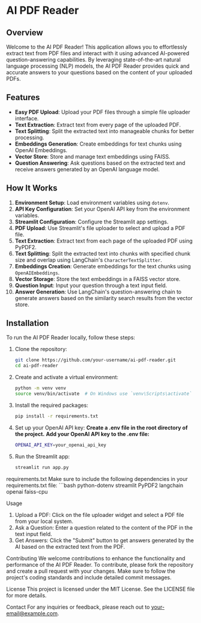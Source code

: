# AI PDF Reader

## Overview

Welcome to the AI PDF Reader! This application allows you to effortlessly extract text from PDF files and interact with it using advanced AI-powered question-answering capabilities. By leveraging state-of-the-art natural language processing (NLP) models, the AI PDF Reader provides quick and accurate answers to your questions based on the content of your uploaded PDFs.

## Features

- **Easy PDF Upload**: Upload your PDF files through a simple file uploader interface.
- **Text Extraction**: Extract text from every page of the uploaded PDF.
- **Text Splitting**: Split the extracted text into manageable chunks for better processing.
- **Embeddings Generation**: Create embeddings for text chunks using OpenAI Embeddings.
- **Vector Store**: Store and manage text embeddings using FAISS.
- **Question Answering**: Ask questions based on the extracted text and receive answers generated by an OpenAI language model.

## How It Works

1. **Environment Setup**: Load environment variables using `dotenv`.
2. **API Key Configuration**: Set your OpenAI API key from the environment variables.
3. **Streamlit Configuration**: Configure the Streamlit app settings.
4. **PDF Upload**: Use Streamlit's file uploader to select and upload a PDF file.
5. **Text Extraction**: Extract text from each page of the uploaded PDF using PyPDF2.
6. **Text Splitting**: Split the extracted text into chunks with specified chunk size and overlap using LangChain's `CharacterTextSplitter`.
7. **Embeddings Creation**: Generate embeddings for the text chunks using `OpenAIEmbeddings`.
8. **Vector Storage**: Store the text embeddings in a FAISS vector store.
9. **Question Input**: Input your question through a text input field.
10. **Answer Generation**: Use LangChain's question-answering chain to generate answers based on the similarity search results from the vector store.

## Installation

To run the AI PDF Reader locally, follow these steps:

1. Clone the repository:
   ```bash
   git clone https://github.com/your-username/ai-pdf-reader.git
   cd ai-pdf-reader
2. Create and activate a virtual environment:
    ```bash
    python -m venv venv
    source venv/bin/activate  # On Windows use `venv\Scripts\activate`
3.  Install the required packages:
    ```bash
    pip install -r requirements.txt
4. Set up your OpenAI API key:
    **Create a .env file in the root directory of the project.**
    **Add your OpenAI API key to the .env file:**
    ```bash
    OPENAI_API_KEY=your_openai_api_key
5. Run the Streamlit app:
    ```bash
    streamlit run app.py

requirements.txt
Make sure to include the following dependencies in your requirements.txt file:
    ```bash
    python-dotenv
    streamlit
    PyPDF2
    langchain
    openai
    faiss-cpu

Usage
1. Upload a PDF: Click on the file uploader widget and select a PDF file from your local system.
2. Ask a Question: Enter a question related to the content of the PDF in the text input field.
3. Get Answers: Click the "Submit" button to get answers generated by the AI based on the extracted text from the PDF.


Contributing
We welcome contributions to enhance the functionality and performance of the AI PDF Reader. To contribute, please fork the repository and create a pull request with your changes. Make sure to follow the project's coding standards and include detailed commit messages.

License
This project is licensed under the MIT License. See the LICENSE file for more details.

Contact
For any inquiries or feedback, please reach out to your-email@example.com.